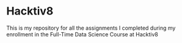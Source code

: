 # Hacktiv8
This is my repository for all the assignments I completed during my enrollment in the Full-Time Data Science Course at Hacktiv8
